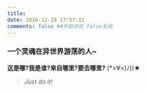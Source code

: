 ```yaml
---
title:
date: 2016-12-28 17:57:11
comments: false ##开启评论 false关闭
---
```


### 一个灵魂在异世界游荡的人~
**这是哪?我是谁?来自哪里?要去哪里?** (*>∀<)ﾉ))★
>*Just do it!*
                                               